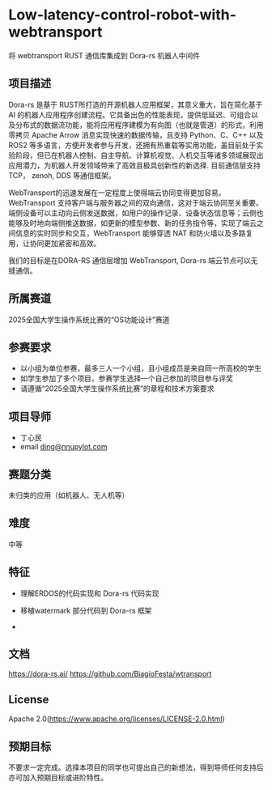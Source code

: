 # Low-latency-control-robot-with-webtransport
将 webtransport RUST 通信库集成到 Dora-rs 机器人中间件

## 项目描述
Dora-rs 是基于 RUST所打造的开源机器人应用框架，其意义重大，旨在简化基于 AI 的机器人应用程序创建流程。它具备出色的性能表现，提供低延迟、可组合以及分布式的数据流功能，能将应用程序建模为有向图（也就是管道）的形式，利用零拷贝 Apache Arrow 消息实现快速的数据传输，且支持 Python、C、C++ 以及 ROS2 等多语言，方便开发者参与开发，还拥有热重载等实用功能，虽目前处于实验阶段，但已在机器人控制、自主导航、计算机视觉、人机交互等诸多领域展现出应用潜力，为机器人开发领域带来了高效且极具创新性的新选择.  目前通信层支持 TCP， zenoh, DDS 等通信框架。

 WebTransport的迅速发展在一定程度上使得端云协同变得更加容易。WebTransport 支持客户端与服务器之间的双向通信，这对于端云协同至关重要。端侧设备可以主动向云侧发送数据，如用户的操作记录、设备状态信息等；云侧也能够及时地向端侧推送数据，如更新的模型参数、新的任务指令等，实现了端云之间信息的实时同步和交互，WebTransport 能够穿透 NAT 和防火墙以及多路复用，让协同更加紧密和高效。

我们的目标是在DORA-RS 通信层增加 WebTransport, Dora-rs 端云节点可以无缝通信。

## 所属赛道
2025全国大学生操作系统比赛的“OS功能设计”赛道

## 参赛要求

- 以小组为单位参赛，最多三人一个小组，且小组成员是来自同一所高校的学生
- 如学生参加了多个项目，参赛学生选择一个自己参加的项目参与评奖
- 请遵循“2025全国大学生操作系统比赛”的章程和技术方案要求


## 项目导师

- 丁心民
- email ding@nnupylot.com

## 赛题分类
未归类的应用（如机器人、无人机等）

## 难度
中等

## 特征
- 理解ERDOS的代码实现和 Dora-rs 代码实现
- 移植watermark 部分代码到 Dora-rs 框架

- 
## 文档
https://dora-rs.ai/
https://github.com/BiagioFesta/wtransport

## License

Apache 2.0(https://www.apache.org/licenses/LICENSE-2.0.html)

## 预期目标

不要求一定完成。选择本项目的同学也可提出自己的新想法，得到导师任何支持后亦可加入预期目标或进阶特性。
